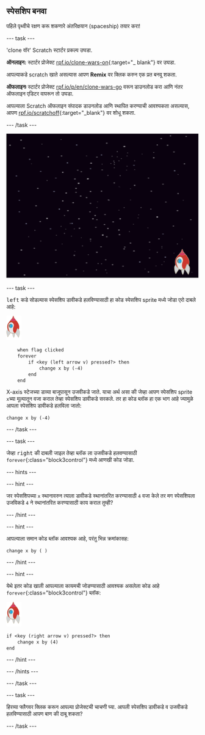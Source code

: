 ## स्पेसशिप बनवा

पहिले पृथ्वीचे रक्षण करू शकणारे अंतरिक्षयान (spaceship) तयार करा!

\--- task \---

'clone वॉर' Scratch स्टार्टर प्रकल्प उघडा.

**ऑनलाइन:** स्टार्टर प्रोजेक्ट [rpf.io/clone-wars-on](http://rpf.io/clone-wars-on){:target="_ blank"} वर उघडा.

आपल्याकडे scratch खाते असल्यास आपण **Remix** वर क्लिक करुन एक प्रत बनवू शकता.

**ऑफलाइनः** स्टार्टर प्रोजेक्ट [rpf.io/p/en/clone-wars-go](http://rpf.io/p/en/clone-wars-go) वरून डाउनलोड करा आणि नंतर ऑफलाइन एडिटर वापरून तो उघडा.

आपल्याला Scratch ऑफलाइन संपादक डाउनलोड आणि स्थापित करण्याची आवश्यकता असल्यास, आपण [ rpf.io/scratchoff](https://rpf.io/scratchoff){:target="_blank"} वर शोधू शकता.

\--- /task \---

![starter project](images/starter-project.png)

\--- task \---

<kbd>left</kbd> कडे सोडल्यास स्पेसशिप डावीकडे हलविण्यासाठी हा कोड स्पेसशिप sprite मध्ये जोडा एरो दाबले आहे:

![rocket sprite](images/rocket-sprite.png)

```blocks3
    when flag clicked
    forever
        if <key (left arrow v) pressed?> then
            change x by (-4)
        end
    end
```

X-axis स्टेजच्या डाव्या बाजूपासून उजवीकडे जाते. याचा अर्थ असा की जेव्हा आपण स्पेसशिप sprite `x`च्या मूल्यातून वजा कराल तेव्हा स्पेसशिप डावीकडे सरकले. तर हा कोड ब्लॉक हा एक भाग आहे ज्यामुळे आपला स्पेसशिप डावीकडे हलविला जातो:

```blocks3
change x by (-4)
```

\--- /task \---

\--- task \---

जेव्हा <kbd>right</kbd> की दाबली जाइल तेव्हा ब्लॉक ला उजवीकडे हलवण्यासाठी `forever`{:class="block3control"} मध्ये आणखी कोड जोडा.

\--- hints \---

\--- hint \---

जर स्पेसशिपच्या `x` स्थानावरुन त्याला डावीकडे स्थानांतरित करण्यासाठी `4` वजा केले तर मग स्पेसशिपला उजविकडे `4` ने स्थानांतरित करण्यासाठी काय कराल तुम्ही?

\--- /hint \---

\--- hint \---

आपल्याला समान कोड ब्लॉक आवश्यक आहे, परंतु भिन्न क्रमांकासह:

```blocks3
change x by ( )
```

\--- /hint \---

\--- hint \---

येथे इतर कोड खाली आपल्याला कायमची जोडण्यासाठी आवश्यक असलेला कोड आहे `forever`{:class="block3control"} ब्लॉक:

![rocket sprite](images/rocket-sprite.png)

```blocks3
if <key (right arrow v) pressed?> then
    change x by (4)
end
```

\--- /hint \---

\--- /hints \---

\--- /task \---

\--- task \---

हिरव्या फ्लैगवर क्लिक करून आपल्या प्रोजेक्टची चाचणी घ्या. आपली स्पेसशिप डावीकडे व उजवीकडे हलविण्यासाठी आपण बाण की दाबू शकता?

\--- /task \---